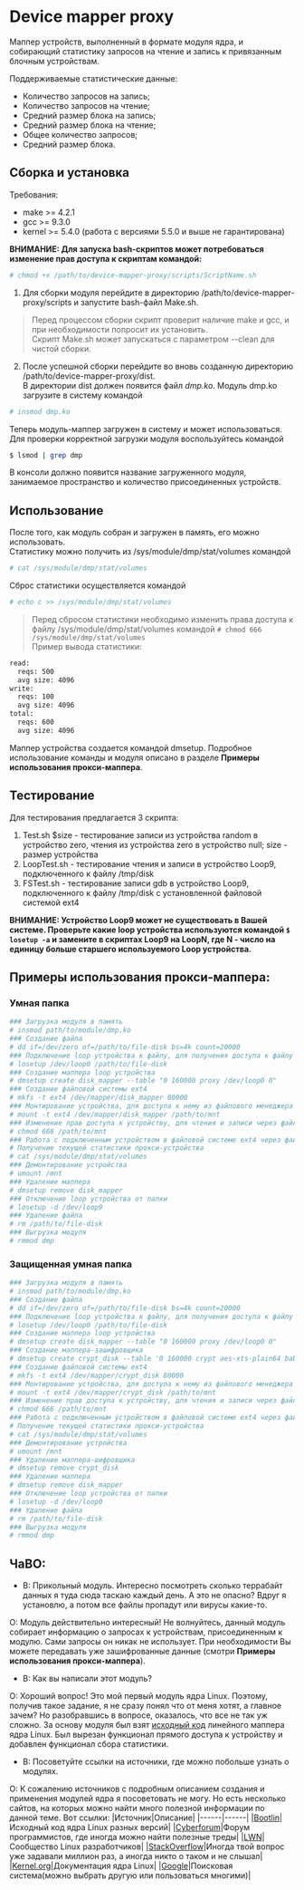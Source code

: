 # Device mapper proxy
Маппер устройств, выполненный в формате модуля ядра, и собирающий статистику запросов на чтение и запись к привязанным блочным устройствам.

Поддерживаемые статистические данные:
- Количество запросов на запись;
- Количество запросов на чтение;
- Средний размер блока на запись;
- Средний размер блока на чтение;
- Общее количество запросов;
- Средний размер блока.
## Сборка и установка
Требования:

- make   >= 4.2.1
- gcc    >= 9.3.0
- kernel >= 5.4.0 (работа с версиями 5.5.0 и выше не гарантирована)

**ВНИМАНИЕ: Для запуска bash-скриптов может потребоваться изменение прав доступа к скриптам командой:**
```bash
# chmod +x /path/to/device-mapper-proxy/scripts/ScriptName.sh
```
1)  Для сборки модуля перейдите в директорию /path/to/device-mapper-proxy/scripts и запустите bash-файл Make.sh.

>Перед процессом сборки скрипт проверит наличие make и gcc, и при необходимости попросит их установить.  
>Скрипт Make.sh может запускаться с параметром --clean для чистой сборки.

2)  После успешной сборки перейдите во вновь созданную директорию /path/to/device-mapper-proxy/dist.  
В директории dist должен появится файл *dmp.ko*. Модуль dmp.ko загрузите в систему командой
```bash
# insmod dmp.ko
```
Теперь модуль-маппер загружен в систему и может использоваться.  
Для проверки корректной загрузки модуля воспользуйтесь командой
```bash
$ lsmod | grep dmp
```
В консоли должно появится название загруженного модуля, занимаемое пространство и количество присоединенных устройств.

## Использование
После того, как модуль собран и загружен в память, его можно использовать.  
Статистику можно получить из /sys/module/dmp/stat/volumes командой 
```bash
# cat /sys/module/dmp/stat/volumes
```
Сброс статистики осуществляется командой
```bash
# echo c >> /sys/module/dmp/stat/volumes
```
>Перед сбросом статистики необходимо изменить права доступа к файлу /sys/module/dmp/stat/volumes командой
```# chmod 666 /sys/module/dmp/stat/volumes ```  
Пример вывода статистики:
```bash
read:
  reqs: 500
  avg size: 4096
write:
  reqs: 100
  avg size: 4096
total:
  reqs: 600
  avg size: 4096
```
Маппер устройства создается командой dmsetup. Подробное использование команды и модуля описано в разделе **Примеры использования прокси-маппера**.

## Тестирование
Для тестирования предлагается 3 скрипта:
1) Test.sh $size - тестирование записи из устройства random в устройство zero, чтения из устройства zero в устройство null; size - размер устройства
2) LoopTest.sh - тестирование чтения и записи в устройство Loop9, подключенного к файлу /tmp/disk
3) FSTest.sh - тестирование записи gdb в устройство Loop9, подключенного к файлу /tmp/disk с установленной файловой системой ext4

**ВНИМАНИЕ: Устройство Loop9 может не существовать в Вашей системе.  Проверьте какие loop устройства используются командой ```$ losetup -a``` и замените в скриптах Loop9 на LoopN, где N - число на единицу больше старшего используемого Loop устройства.**

## Примеры использования прокси-маппера:
### Умная папка
```bash
### Загрузка модуля в память
# insmod path/to/module/dmp.ko
### Создание файла
# dd if=/dev/zero of=/path/to/file-disk bs=4k count=20000
### Подключение loop устройства к файлу, для получения доступа к файлу
# losetup /dev/loop0 /path/to/file-disk
### Создание маппера loop устройства
# dmsetup create disk_mapper --table "0 160000 proxy /dev/loop0 0"
### Создание файловой системы ext4
# mkfs -t ext4 /dev/mapper/disk_mapper 80000
### Монтирование устройства, для доступа к нему из файлового менеджера
# mount -t ext4 /dev/mapper/disk_mapper /path/to/mnt
### Изменение прав доступа к устройству, для чтения и записи через файловый менеджер
# chmod 666 /path/to/mnt
### Работа с подключенным устройством в файловой системе ext4 через файловый менеджер
# Получение текущей статистики прокси-устройства
# cat /sys/module/dmp/stat/volumes
### Демонтирование устройства
# umount /mnt
### Удаление маппера
# dmsetup remove disk_mapper
### Отключение loop устройства от папки
# losetup -d /dev/loop9
### Удаление файла
# rm /path/to/file-disk
### Выгрузка модуля
# rmmod dmp
```
### Защищенная умная папка
```bash
### Загрузка модуля в память
# insmod path/to/module/dmp.ko
### Создание файла
# dd if=/dev/zero of=/path/to/file-disk bs=4k count=20000
### Подключение loop устройства к файлу, для получения доступа к файлу
# losetup /dev/loop0 /path/to/file-disk
### Создание маппера loop устройства
# dmsetup create disk_mapper --table "0 160000 proxy /dev/loop0 0"
### Создание маппера-зашифровщика
# dmsetup create crypt_disk --table '0 160000 crypt aes-xts-plain64 babebabebabebabebabebabebabebabebabebabebabebabebabebabebabebabe 0 /dev/mapper/disk_mapper 0 1 allow_discards'
### Создание файловой системы ext4
# mkfs -t ext4 /dev/mapper/crypt_disk 80000
### Монтирование устройства, для доступа к нему из файлового менеджера
# mount -t ext4 /dev/mapper/crypt_disk /path/to/mnt
### Изменение прав доступа к устройству, для чтения и записи через файловый менеджер
# chmod 666 /path/to/mnt
### Работа с подключенным устройством в файловой системе ext4 через файловый менеджер
# Получение текущей статистики прокси-устройства
# cat /sys/module/dmp/stat/volumes
### Демонтирование устройства
# umount /mnt
### Удаление маппера-шифровщика
# dmsetup remove crypt_disk
### Удаление маппера
# dmsetup remove disk_mapper
### Отключение loop устройства от папки
# losetup -d /dev/loop0
### Удаление файла
# rm /path/to/file-disk
### Выгрузка модуля
# rmmod dmp
```
## ЧаВО:
- В: Прикольный модуль. Интересно посмотреть сколько террабайт данных я туда сюда таскаю каждый день. А это не опасно? Вдруг я установлю, а потом все файлы пропадут или вирусы какие-то.

О: Модуль действительно интересный! Не волнуйтесь, данный модуль собирает информацию о запросах к устройствам, присоединенным к модулю. Сами запросы он никак не использует. При необходимости Вы можете передавать уже зашифрованные данные (смотри **Примеры использования прокси-маппера**).

- В: Как вы написали этот модуль?

О: Хороший вопрос! Это мой первый модуль ядра Linux. Поэтому, получив такое задание, я не сразу понял что от меня хотят, а главное зачем? Но разобравшись в вопросе, оказалось, что все не так уж сложно. За основу модуля был взят [исходный код](https://elixir.bootlin.com/linux/v5.4/source/drivers/md/dm-linear.c) линейного маппера ядра Linux. Был вырезан функционал прямого доступа к устройству и добавлен функционал сбора статистики.

- В: Посоветуйте ссылки на источники, где можно побольше узнать о модулях.

О: К сожалению источников с подробным описанием создания и применения модулей ядра я посоветовать не могу. Но есть несколько сайтов, на которых можно найти много полезной информации по данной теме. Вот ссылки:
|Источник|Описание|
|------|------|
|[Bootlin](https://elixir.bootlin.com/linux/latest/source)|Исходный код ядра Linux разных версий|
|[Cyberforum](https://www.cyberforum.ru)|Форум программистов, где иногда можно найти полезные треды|
|[LWN](https://lwn.net)|Сообщество Linux разработчиков|
|[StackOverflow](https://stackoverflow.com/)|Иногда твой вопрос уже задавали миллион раз, а иногда никто о таком и не слышал|
|[Kernel.org](https://www.kernel.org/doc/Documentation/)|Документация ядра Linux|
|[Google](https://www.google.com/)|Поисковая система(можно выбрать другую или пользоваться многими)|
